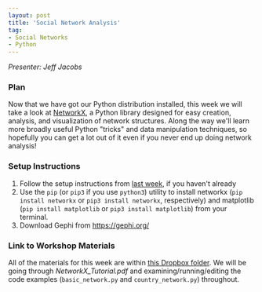 ```yaml
---
layout: post
title: 'Social Network Analysis'
tag:
- Social Networks
- Python
---
```


*Presenter: Jeff Jacobs*

### Plan

Now that we have got our Python distribution installed, this week we will take a look at [NetworkX](https://networkx.github.io/), a Python library designed for easy creation, analysis, and visualization of network structures. Along the way we'll learn more broadly useful Python "tricks" and data manipulation techniques, so hopefully you can get a lot out of it even if you never end up doing network analysis!

### Setup Instructions

1. Follow the setup instructions from [last week](https://cupsmethods.github.io/from-r-to-python/), if you haven't already
2. Use the `pip` (or `pip3` if you use `python3`) utility to install networkx (`pip install networkx` or `pip3 install networkx`, respectively) and matplotlib (`pip install matplotlib` or `pip3 install matplotlib`) from your terminal.
3. Download Gephi from https://gephi.org/

### Link to Workshop Materials

All of the materials for this week are within [this Dropbox folder](https://www.dropbox.com/sh/f8uaab2wok8fwp8/AABriDMguWnKcleTQ08LDU30a?dl=0). We will be going through _NetworkX\_Tutorial.pdf_ and examining/running/editing the code examples (`basic_network.py` and `country_network.py`) throughout.
